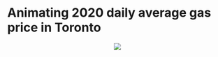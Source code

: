 # Animating 2020 daily average gas price in Toronto

<p align="center">
  <img src="https://github.com/imjakedaniels/gasoline_toronto/blob/master/visuals/toronto_gas.gif">
</p>

